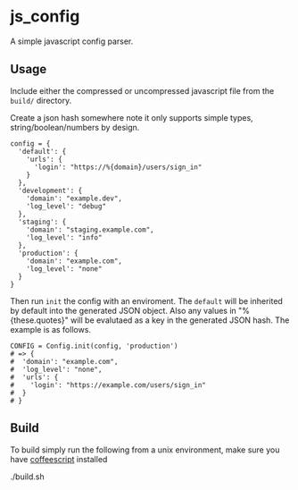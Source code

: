 # js_config

A simple javascript config parser.

## Usage

Include either the compressed or uncompressed javascript file from the `build/` directory.

Create a json hash somewhere note it only supports simple types, string/boolean/numbers by design.

    config = {
      'default': {
        'urls': {
          'login': "https://%{domain}/users/sign_in"
        }
      },
      'development': {
        'domain': "example.dev",
        'log_level': "debug"
      },
      'staging': {
        'domain': "staging.example.com",
        'log_level': "info"
      },
      'production': {
        'domain': "example.com",
        'log_level': "none"
      }
    }


Then run `init` the config with an enviroment. The `default` will be inherited by default into the generated JSON object. Also any values in "%{these.quotes}" will be evalutaed as a key in the generated JSON hash. The example is as follows.

    CONFIG = Config.init(config, 'production')
    # => {
    #  'domain': "example.com",
    #  'log_level': "none",
    #  'urls': {
    #    'login': "https://example.com/users/sign_in"
    #  }
    # }


## Build

To build simply run the following from a unix environment, make sure you have [coffeescript](http://coffeescript.org) installed

   ./build.sh 
